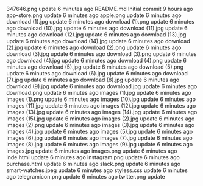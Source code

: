 347646.png
update
6 minutes ago
README.md
Initial commit
9 hours ago
app-store.png
update
6 minutes ago
apple.png
update
6 minutes ago
download (1).jpg
update
6 minutes ago
download (1).png
update
6 minutes ago
download (10).jpg
update
6 minutes ago
download (11).jpg
update
6 minutes ago
download (12).jpg
update
6 minutes ago
download (13).jpg
update
6 minutes ago
download (14).jpg
update
6 minutes ago
download (2).jpg
update
6 minutes ago
download (2).png
update
6 minutes ago
download (3).jpg
update
6 minutes ago
download (3).png
update
6 minutes ago
download (4).jpg
update
6 minutes ago
download (4).png
update
6 minutes ago
download (5).jpg
update
6 minutes ago
download (5).png
update
6 minutes ago
download (6).jpg
update
6 minutes ago
download (7).jpg
update
6 minutes ago
download (8).jpg
update
6 minutes ago
download (9).jpg
update
6 minutes ago
download.jpg
update
6 minutes ago
download.png
update
6 minutes ago
images (1).jpg
update
6 minutes ago
images (1).png
update
6 minutes ago
images (10).jpg
update
6 minutes ago
images (11).jpg
update
6 minutes ago
images (12).jpg
update
6 minutes ago
images (13).jpg
update
6 minutes ago
images (14).jpg
update
6 minutes ago
images (15).jpg
update
6 minutes ago
images (2).jpg
update
6 minutes ago
images (2).png
update
6 minutes ago
images (3).jpg
update
6 minutes ago
images (4).jpg
update
6 minutes ago
images (5).jpg
update
6 minutes ago
images (6).jpg
update
6 minutes ago
images (7).jpg
update
6 minutes ago
images (8).jpg
update
6 minutes ago
images (9).jpg
update
6 minutes ago
images.jpg
update
6 minutes ago
images.png
update
6 minutes ago
inde.html
update
6 minutes ago
instagram.png
update
6 minutes ago
purchase.html
update
6 minutes ago
slack.png
update
6 minutes ago
smart-watches.jpeg
update
6 minutes ago
styless.css
update
6 minutes ago
telegramicon.png
update
6 minutes ago
twitter.png
update

